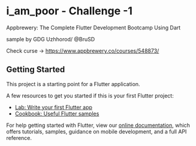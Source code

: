 # i_am_poor - Challenge -1

Appbrewery: The Complete Flutter Development Bootcamp Using Dart

sample by GDG Uzhhorod/ @BruSD


Check curse -> https://www.appbrewery.co/courses/548873/
## Getting Started

This project is a starting point for a Flutter application.

A few resources to get you started if this is your first Flutter project:

- [Lab: Write your first Flutter app](https://flutter.dev/docs/get-started/codelab)
- [Cookbook: Useful Flutter samples](https://flutter.dev/docs/cookbook)

For help getting started with Flutter, view our
[online documentation](https://flutter.dev/docs), which offers tutorials,
samples, guidance on mobile development, and a full API reference.
